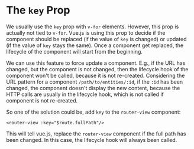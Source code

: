 # The `key` Prop
We usually use the `key` prop with `v-for` elements. However, this prop is actually not tied to `v-for`. Vue.js is using this prop to decide if the component should be replaced (if the value of `key` is changed) or updated (if the value of `key` stays the same). Once a component get replaced, the lifecycle of the component will start from the beginning.

We can use this feature to force update a component. E.g., if the URL has changed, but the component is not changed, then the lifecycle hook of the component won't be called, because it is not re-created. Considering the URL pattern for a component `/path/to/entities/:id`, if the `:id` has been changed, the component doesn't display the new content, because the HTTP calls are usually in the lifecycle hook, which is not called if component is not re-created.

So one of the solution could be, add `key` to the `router-view` component:

```vue
<router-view :key="$route.fullPath"/>
```

This will tell vue.js, replace the `router-view` component if the full path has been changed. In this case, the lifecycle hook will always been called.
